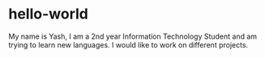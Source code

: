# hello-world

My name is Yash,
I am a 2nd year Information Technology Student and am trying to learn new languages.
I would like to work on different projects.
